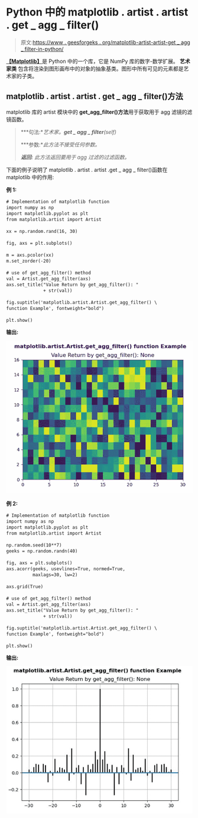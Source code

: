 # Python 中的 matplotlib . artist . artist . get _ agg _ filter()

> 原文:[https://www . geesforgeks . org/matplotlib-artist-artist-get _ agg _ filter-in-python/](https://www.geeksforgeeks.org/matplotlib-artist-artist-get_agg_filter-in-python/)

[**【Matplotlib】**](https://www.geeksforgeeks.org/python-introduction-matplotlib/)是 Python 中的一个库，它是 NumPy 库的数字-数学扩展。 **艺术家类** 包含将渲染到图形画布中的对象的抽象基类。图形中所有可见的元素都是艺术家的子类。

## matplotlib . artist . artist . get _ agg _ filter()方法

matplotlib 库的 artist 模块中的 **get_agg_filter()方法**用于获取用于 agg 滤镜的滤镜函数。

> ***句法:**艺术家。**get _ agg _ filter**(self)*
> 
> ***参数:**此方法不接受任何参数。*
> 
> ***返回:*** *此方法返回要用于 agg 过滤的过滤函数。*

下面的例子说明了 matplotlib . artist . artist .get _ agg _ filter()函数在 matplotlib 中的作用:

**例 1:**

```
# Implementation of matplotlib function
import numpy as np
import matplotlib.pyplot as plt
from matplotlib.artist import Artist 

xx = np.random.rand(16, 30)

fig, axs = plt.subplots()

m = axs.pcolor(xx)
m.set_zorder(-20)

# use of get_agg_filter() method
val = Artist.get_agg_filter(axs)
axs.set_title("Value Return by get_agg_filter(): "
              + str(val))

fig.suptitle('matplotlib.artist.Artist.get_agg_filter() \
function Example', fontweight="bold")

plt.show()
```

**输出:**

![](img/4c8c130bbeaef5099c46f774078c995e.png)

**例 2:**

```
# Implementation of matplotlib function
import numpy as np
import matplotlib.pyplot as plt
from matplotlib.artist import Artist 

np.random.seed(10**7)
geeks = np.random.randn(40)

fig, axs = plt.subplots()
axs.acorr(geeks, usevlines=True, normed=True,
          maxlags=30, lw=2)

axs.grid(True)

# use of get_agg_filter() method
val = Artist.get_agg_filter(axs)
axs.set_title("Value Return by get_agg_filter(): " 
              + str(val))

fig.suptitle('matplotlib.artist.Artist.get_agg_filter() \
function Example', fontweight="bold")

plt.show()
```

**输出:**

![](img/6fc878ab06ccd1bdf9c5f25f2f8a1720.png)